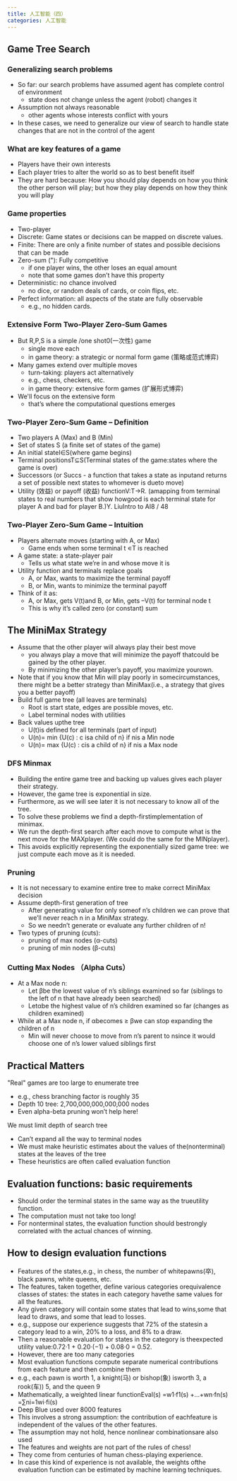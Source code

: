 ```yaml
---
title: 人工智能（四）
categories: 人工智能
---
```

## Game Tree Search

### Generalizing search problems

- So far: our search problems have assumed agent has complete control of environment
  - state does not change unless the agent (robot) changes it
- Assumption not always reasonable
  - other agents whose interests conﬂict with yours
- In these cases, we need to generalize our view of search to handle state changes that are not in the control of the agent

### What are key features of a game

- Players have their own interests
- Each player tries to alter the world so as to best beneﬁt itself
- They are hard because: How you should play depends on how you think the other person will play; but how they play depends on how they think you will play

### Game properties

- Two-player
- Discrete: Game states or decisions can be mapped on discrete values.
- Finite: There are only a ﬁnite number of states and possible decisions that can be made
- Zero-sum ("): Fully competitive
  - if one player wins, the other loses an equal amount
  - note that some games don’t have this property
- Deterministic: no chance involved
  - no dice, or random deals of cards, or coin ﬂips, etc.
- Perfect information: all aspects of the state are fully observable
  - e.g., no hidden cards.

### Extensive Form Two-Player Zero-Sum Games

- But R,P,S is a simple /one shot0(一次性) game
  - single move each
  - in game theory: a strategic or normal form game (策略或范式博弈)
- Many games extend over multiple moves
  - turn-taking: players act alternatively
  - e.g., chess, checkers, etc.
  - in game theory: extensive form games (扩展形式博弈)
- We'll focus on the extensive form
  - that’s where the computational questions emerges

### Two-Player Zero-Sum Game – Definition

- Two players A (Max) and B (Min)
- Set of states S (a finite set of states of the game)
- An initial stateI∈S(where game begins)
- Terminal positionsT⊆S(Terminal states of the game:states where the game is over)
- Successors (or Succs - a function that takes a state as inputand returns a set of possible next states to whomever is dueto move)
- Utility (效益) or payoff (收益) functionV:T→R.  (amapping from terminal states to real numbers that show howgood is each terminal state for player A and bad for player B.)Y. LiuIntro to AI8 / 48

### Two-Player Zero-Sum Game – Intuition

- Players alternate moves (starting with A, or Max)
  - Game ends when some terminal t ∊T is reached
- A game state: a state-player pair
  - Tells us what state we’re in and whose move it is
- Utility function and terminals replace goals
  - A, or Max, wants to maximize the terminal payoff
  - B, or Min, wants to minimize the terminal payoff
- Think of it as:
  - A, or Max, gets V(t)and B, or Min, gets –V(t) for terminal node t
  - This is why it’s called zero (or constant) sum

## The MiniMax Strategy

- Assume that the other player will always play their best move
  - you always play a move that will minimize the payoff thatcould be gained by the other player.
  - By minimizing the other player’s payoff, you maximize yourown.
- Note that if you know that Min will play poorly in somecircumstances, there might be a better strategy than MiniMax(i.e., a strategy that gives you a better payoff)
- Build full game tree (all leaves are terminals)
  - Root is start state, edges are possible moves, etc.
  - Label terminal nodes with utilities
- Back values upthe tree
  - U(t)is defined for all terminals (part of input)
  - U(n)= min {U(c) : c isa child of n} if nis a Min node
  - U(n)= max {U(c) : cis a child of n} if nis a Max node

### DFS Minmax

- Building the entire game tree and backing up values gives each player their strategy.
- However, the game tree is exponential in size.
- Furthermore, as we will see later it is not necessary to know all of the tree.
- To solve these problems we find a depth-firstimplementation of minimax.
- We run the depth-first search after each move to compute what is the next move for the MAXplayer. (We could do the same for the MINplayer).
- This avoids explicitly representing the exponentially sized game tree: we just compute each move as it is needed.

### Pruning

- It is not necessary to examine entire tree to make correct MiniMax decision
- Assume depth-first generation of tree
  - After generating value for only someof n’s children we can prove that we’ll never reach n in a MiniMax strategy.
  - So we needn’t generate or evaluate any further children of n!
- Two types of pruning (cuts):
  - pruning of max nodes (α-cuts)
  - pruning of min nodes (β-cuts)

### Cutting Max Nodes （Alpha Cuts）

- At a Max node n:
  - Let βbe the lowest value of n’s siblings examined so far (siblings to the left of n that have already been searched)
  - Letαbe the highest value of n’s children examined so far (changes as children examined)
- While at a Max node n, if αbecomes ≥ βwe can stop expanding the children of n
  - Min will never choose to move from n’s parent to nsince it would choose one of n’s lower valued siblings first

## Practical Matters

"Real" games are too large to enumerate tree

- e.g., chess branching factor is roughly 35
- Depth 10 tree:  2,700,000,000,000,000 nodes
- Even alpha-beta pruning won’t help here!

We must limit depth of search tree

- Can’t expand all the way to terminal nodes
- We must make heuristic estimates about the values of the(nonterminal) states at the leaves of the tree
- These heuristics are often called evaluation function

## Evaluation functions:  basic requirements

- Should order the terminal states in the same way as the trueutility function.
- The computation must not take too long!
- For nonterminal states, the evaluation function should bestrongly correlated with the actual chances of winning.

## How to design evaluation functions

- Features of the states,e.g., in chess, the number of whitepawns(卒), black pawns, white queens, etc.
- The features, taken together, define various categories orequivalence classes of states:  the states in each category havethe same values for all the features.
- Any given category will contain some states that lead to wins,some that lead to draws, and some that lead to losses.
- e.g., suppose our experience suggests that 72% of the statesin a category lead to a win, 20% to a loss, and 8% to a draw.
- Then a reasonable evaluation for states in the category is theexpected utility value:0.72·1 + 0.20·(−1) + 0.08·0 = 0.52.
- However, there are too many categories
- Most evaluation functions compute separate numerical contributions from each feature and then combine them
- e.g., each pawn is worth 1, a knight(马) or bishop(象) isworth 3, a rook(车)) 5, and the queen 9
- Mathematically, a weighted linear functionEval(s) =w1·f1(s) +...+wn·fn(s) =∑ni=1wi·fi(s)
- Deep Blue used over 8000 features
- This involves a strong assumption:  the contribution of eachfeature is independent of the values of the other features.
- The assumption may not hold, hence nonlinear combinationsare also used
- The features and weights are not part of the rules of chess!
- They come from centuries of human chess-playing experience.
- In case this kind of experience is not available, the weights ofthe evaluation function can be estimated by machine learning techniques.
